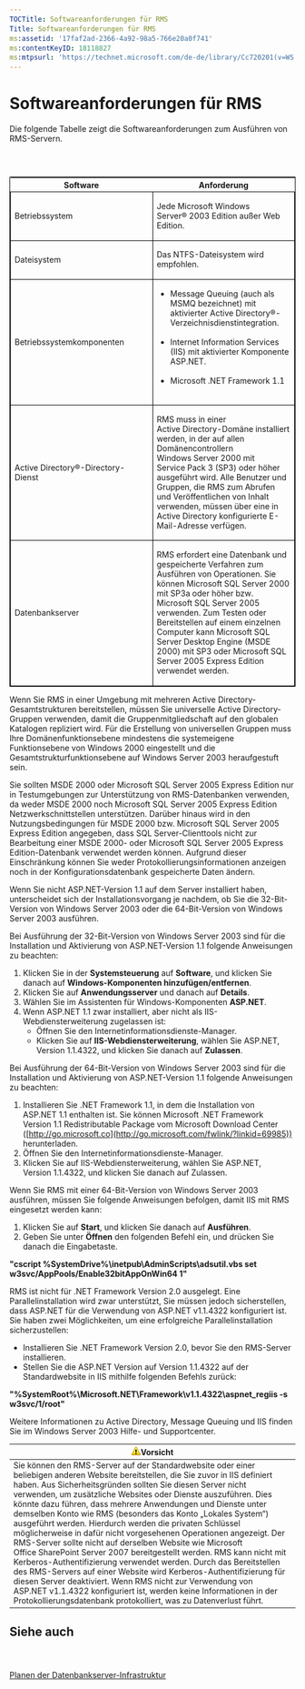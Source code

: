 ```yaml
---
TOCTitle: Softwareanforderungen für RMS
Title: Softwareanforderungen für RMS
ms:assetid: '17faf2ad-2366-4a92-98a5-766e20a0f741'
ms:contentKeyID: 18118827
ms:mtpsurl: 'https://technet.microsoft.com/de-de/library/Cc720201(v=WS.10)'
---
```


Softwareanforderungen für RMS
=============================

Die folgende Tabelle zeigt die Softwareanforderungen zum Ausführen von RMS-Servern.

###  

<p> </p>
<table style="border:1px solid black;">
<colgroup>
<col width="50%" />
<col width="50%" />
</colgroup>
<thead>
<tr class="header">
<th>Software</th>
<th>Anforderung</th>
</tr>
</thead>
<tbody>
<tr class="odd">
<td style="border:1px solid black;"><p>Betriebssystem</p></td>
<td style="border:1px solid black;"><p>Jede Microsoft Windows Server® 2003 Edition außer Web Edition.</p></td>
</tr>
<tr class="even">
<td style="border:1px solid black;"><p>Dateisystem</p></td>
<td style="border:1px solid black;"><p>Das NTFS-Dateisystem wird empfohlen.</p></td>
</tr>
<tr class="odd">
<td style="border:1px solid black;"><p>Betriebssystemkomponenten</p></td>
<td style="border:1px solid black;"><ul>
<li>Message Queuing (auch als MSMQ bezeichnet) mit aktivierter Active Directory®-Verzeichnisdienstintegration.<br />
<br />
</li>
<li>Internet Information Services (IIS) mit aktivierter Komponente ASP.NET.<br />
<br />
</li>
<li>Microsoft .NET Framework 1.1<br />
<br />
</li>
</ul></td>
</tr>
<tr class="even">
<td style="border:1px solid black;"><p>Active Directory®-Directory-Dienst</p></td>
<td style="border:1px solid black;"><p>RMS muss in einer Active Directory-Domäne installiert werden, in der auf allen Domänencontrollern Windows Server 2000 mit Service Pack 3 (SP3) oder höher ausgeführt wird. Alle Benutzer und Gruppen, die RMS zum Abrufen und Veröffentlichen von Inhalt verwenden, müssen über eine in Active Directory konfigurierte E-Mail-Adresse verfügen.</p></td>
</tr>
<tr class="odd">
<td style="border:1px solid black;"><p>Datenbankserver</p></td>
<td style="border:1px solid black;"><p>RMS erfordert eine Datenbank und gespeicherte Verfahren zum Ausführen von Operationen. Sie können Microsoft SQL Server 2000 mit SP3a oder höher bzw. Microsoft SQL Server 2005 verwenden. Zum Testen oder Bereitstellen auf einem einzelnen Computer kann Microsoft SQL Server Desktop Engine (MSDE 2000) mit SP3 oder Microsoft SQL Server 2005 Express Edition verwendet werden.</p></td>
</tr>
</tbody>
</table>
  
Wenn Sie RMS in einer Umgebung mit mehreren Active Directory-Gesamtstrukturen bereitstellen, müssen Sie universelle Active Directory-Gruppen verwenden, damit die Gruppenmitgliedschaft auf den globalen Katalogen repliziert wird. Für die Erstellung von universellen Gruppen muss Ihre Domänenfunktionsebene mindestens die systemeigene Funktionsebene von Windows 2000 eingestellt und die Gesamtstrukturfunktionsebene auf Windows Server 2003 heraufgestuft sein.
  
Sie sollten MSDE 2000 oder Microsoft SQL Server 2005 Express Edition nur in Testumgebungen zur Unterstützung von RMS-Datenbanken verwenden, da weder MSDE 2000 noch Microsoft SQL Server 2005 Express Edition Netzwerkschnittstellen unterstützen. Darüber hinaus wird in den Nutzungsbedingungen für MSDE 2000 bzw. Microsoft SQL Server 2005 Express Edition angegeben, dass SQL Server-Clienttools nicht zur Bearbeitung einer MSDE 2000- oder Microsoft SQL Server 2005 Express Edition-Datenbank verwendet werden können. Aufgrund dieser Einschränkung können Sie weder Protokollierungsinformationen anzeigen noch in der Konfigurationsdatenbank gespeicherte Daten ändern.
  
Wenn Sie nicht ASP.NET-Version 1.1 auf dem Server installiert haben, unterscheidet sich der Installationsvorgang je nachdem, ob Sie die 32-Bit-Version von Windows Server 2003 oder die 64-Bit-Version von Windows Server 2003 ausführen.
  
Bei Ausführung der 32-Bit-Version von Windows Server 2003 sind für die Installation und Aktivierung von ASP.NET-Version 1.1 folgende Anweisungen zu beachten:
  
1.  Klicken Sie in der **Systemsteuerung** auf **Software**, und klicken Sie danach auf **Windows-Komponenten hinzufügen/entfernen**.  
2.  Klicken Sie auf **Anwendungsserver** und danach auf **Details**.  
3.  Wählen Sie im Assistenten für Windows-Komponenten **ASP.NET**.  
4.  Wenn ASP.NET 1.1 zwar installiert, aber nicht als IIS-Webdiensterweiterung zugelassen ist:  
    -   Öffnen Sie den Internetinformationsdienste-Manager.  
    -   Klicken Sie auf **IIS-Webdiensterweiterung**, wählen Sie ASP.NET, Version 1.1.4322, und klicken Sie danach auf **Zulassen**.
  
Bei Ausführung der 64-Bit-Version von Windows Server 2003 sind für die Installation und Aktivierung von ASP.NET-Version 1.1 folgende Anweisungen zu beachten:
  
1.  Installieren Sie .NET Framework 1.1, in dem die Installation von ASP.NET 1.1 enthalten ist. Sie können Microsoft .NET Framework Version 1.1 Redistributable Package vom Microsoft Download Center ([http://go.microsoft.co](http://go.microsoft.com/fwlink/?linkid=69985)) herunterladen.  
2.  Öffnen Sie den Internetinformationsdienste-Manager.  
3.  Klicken Sie auf IIS-Webdiensterweiterung, wählen Sie ASP.NET, Version 1.1.4322, und klicken Sie danach auf Zulassen.
  
Wenn Sie RMS mit einer 64-Bit-Version von Windows Server 2003 ausführen, müssen Sie folgende Anweisungen befolgen, damit IIS mit RMS eingesetzt werden kann:
  
1.  Klicken Sie auf **Start**, und klicken Sie danach auf **Ausführen**.  
2.  Geben Sie unter **Öffnen** den folgenden Befehl ein, und drücken Sie danach die Eingabetaste.
  
**"cscript %SystemDrive%\\inetpub\\AdminScripts\\adsutil.vbs set w3svc/AppPools/Enable32bitAppOnWin64 1"**
  
RMS ist nicht für .NET Framework Version 2.0 ausgelegt. Eine Parallelinstallation wird zwar unterstützt, Sie müssen jedoch sicherstellen, dass ASP.NET für die Verwendung von ASP.NET v1.1.4322 konfiguriert ist. Sie haben zwei Möglichkeiten, um eine erfolgreiche Parallelinstallation sicherzustellen:
  
-   Installieren Sie .NET Framework Version 2.0, bevor Sie den RMS-Server installieren.  
-   Stellen Sie die ASP.NET Version auf Version 1.1.4322 auf der Standardwebsite in IIS mithilfe folgenden Befehls zurück:
  
**"%SystemRoot%\\Microsoft.NET\\Framework\\v1.1.4322\\aspnet\_regiis -s w3svc/1/root"**
  
Weitere Informationen zu Active Directory, Message Queuing und IIS finden Sie im Windows Server 2003 Hilfe- und Supportcenter.
  
| ![](images/Cc720201.Caution(WS.10).gif)Vorsicht                                                                                                                                                                                                                                                                                                                                                                                                                                                                                                                                                                                                                                                                                                                                                                                                                                                                                                                                               |  
|----------------------------------------------------------------------------------------------------------------------------------------------------------------------------------------------------------------------------------------------------------------------------------------------------------------------------------------------------------------------------------------------------------------------------------------------------------------------------------------------------------------------------------------------------------------------------------------------------------------------------------------------------------------------------------------------------------------------------------------------------------------------------------------------------------------------------------------------------------------------------------------------------------------------------------------------------------------------------------------------------------------------------|  
| Sie können den RMS-Server auf der Standardwebsite oder einer beliebigen anderen Website bereitstellen, die Sie zuvor in IIS definiert haben. Aus Sicherheitsgründen sollten Sie diesen Server nicht verwenden, um zusätzliche Websites oder Dienste auszuführen. Dies könnte dazu führen, dass mehrere Anwendungen und Dienste unter demselben Konto wie RMS (besonders das Konto „Lokales System“) ausgeführt werden. Hierdurch werden die privaten Schlüssel möglicherweise in dafür nicht vorgesehenen Operationen angezeigt. Der RMS-Server sollte nicht auf derselben Website wie Microsoft Office SharePoint Server 2007 bereitgestellt werden. RMS kann nicht mit Kerberos-Authentifizierung verwendet werden. Durch das Bereitstellen des RMS-Servers auf einer Website wird Kerberos-Authentifizierung für diesen Server deaktiviert. Wenn RMS nicht zur Verwendung von ASP.NET v1.1.4322 konfiguriert ist, werden keine Informationen in der Protokollierungsdatenbank protokolliert, was zu Datenverlust führt. |
  
Siehe auch  
----------
  
####  
  
[Planen der Datenbankserver-Infrastruktur](https://technet.microsoft.com/b12354bd-3143-4d1f-b5aa-450c4550653c)
